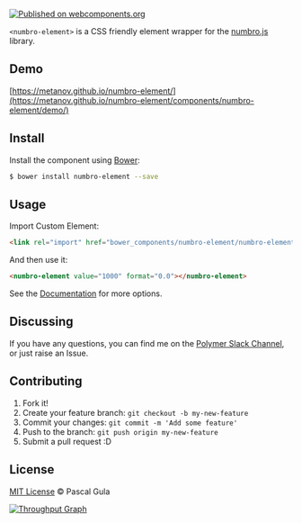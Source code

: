[![Published on webcomponents.org](https://img.shields.io/badge/webcomponents.org-published-blue.svg?style=flat-square)](https://www.webcomponents.org/element/GeoloeG/numbro-element)

`<numbro-element>` is a CSS friendly element wrapper for the [numbro.js](http://numbrojs.com/) library.

## Demo

[https://metanov.github.io/numbro-element/](https://metanov.github.io/numbro-element/components/numbro-element/demo/)

## Install

Install the component using [Bower](http://bower.io/):

```sh
$ bower install numbro-element --save
```

## Usage

Import Custom Element:

```html
<link rel="import" href="bower_components/numbro-element/numbro-element.html">
```

And then use it:

<!---
```
<custom-element-demo>
  <template>
    <link rel="import" href="numbro-element.html">
	  <next-code-block></next-code-block>
  </template>
</custom-element-demo>
```
-->
```html
<numbro-element value="1000" format="0.0"></numbro-element>
```

See the [Documentation](https://metanov.github.io/numbro-element/) for more options.

## Discussing

If you have any questions, you can find me on the [Polymer Slack Channel](https://polymer.slack.com/), or just raise an Issue.

## Contributing

1. Fork it!
2. Create your feature branch: `git checkout -b my-new-feature`
3. Commit your changes: `git commit -m 'Add some feature'`
4. Push to the branch: `git push origin my-new-feature`
5. Submit a pull request :D

## License

[MIT License](http://opensource.org/licenses/MIT) © Pascal Gula

[![Throughput Graph](https://graphs.waffle.io/MeTaNoV/numbro-element/throughput.svg)](https://waffle.io/MeTaNoV/numbro-element/metrics)

